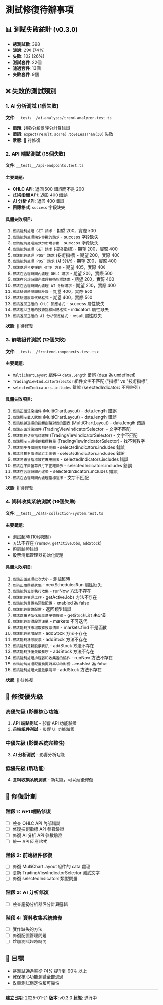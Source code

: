 # 測試修復待辦事項

## 📊 測試失敗統計 (v0.3.0)
- **總測試數**: 398
- **通過**: 296 (74%)
- **失敗**: 102 (26%)
- **測試套件**: 22個
- **通過套件**: 13個
- **失敗套件**: 9個

## ❌ 失敗的測試類別

### 1. AI 分析測試 (1個失敗)
**文件**: `__tests__/ai-analysis/trend-analyzer.test.ts`
- **問題**: 趨勢分析器評分計算錯誤
- **錯誤**: `expect(result.score).toBeLessThan(30)` 失敗
- **狀態**: 🔴 待修復

### 2. API 端點測試 (15個失敗)
**文件**: `__tests__/api-endpoints.test.ts`

#### 主要問題:
- **OHLC API**: 返回 500 錯誤而不是 200
- **技術指標 API**: 返回 400 錯誤
- **AI 分析 API**: 返回 400 錯誤
- **回應格式**: `success` 字段缺失

#### 具體失敗項目:
1. `應該能夠處理 GET 請求` - 期望 200，實際 500
2. `應該能夠處理缺少參數的請求` - success 字段缺失
3. `應該能夠處理無效的市場參數` - success 字段缺失
4. `應該能夠處理 GET 請求` (技術指標) - 期望 200，實際 400
5. `應該能夠處理 POST 請求` (技術指標) - 期望 200，實際 400
6. `應該能夠處理 POST 請求` (AI 分析) - 期望 200，實際 400
7. `應該處理不支援的 HTTP 方法` - 期望 405，實際 400
8. `應該在合理時間內處理 OHLC 請求` - 期望 200，實際 500
9. `應該在合理時間內處理技術指標請求` - 期望 200，實際 400
10. `應該在合理時間內處理 AI 分析請求` - 期望 200，實際 400
11. `應該驗證時間間隔參數` - 期望 400，實際 500
12. `應該驗證股票代碼格式` - 期望 400，實際 500
13. `應該返回正確的 OHLC 回應格式` - success 屬性缺失
14. `應該返回正確的技術指標回應格式` - indicators 屬性缺失
15. `應該返回正確的 AI 分析回應格式` - result 屬性缺失

**狀態**: 🔴 待修復

### 3. 前端組件測試 (12個失敗)
**文件**: `__tests__/frontend-components.test.tsx`

#### 主要問題:
- `MultiChartLayout` 組件中 `data.length` 錯誤 (data 為 undefined)
- `TradingViewIndicatorSelector` 組件文字不匹配 ("指標" vs "技術指標")
- `selectedIndicators.includes` 錯誤 (selectedIndicators 不是陣列)

#### 具體失敗項目:
1. `應該正確渲染組件` (MultiChartLayout) - data.length 錯誤
2. `應該顯示載入狀態` (MultiChartLayout) - data.length 錯誤
3. `應該根據選擇的指標創建對應的圖表` (MultiChartLayout) - data.length 錯誤
4. `應該正確渲染組件` (TradingViewIndicatorSelector) - 文字不匹配
5. `應該能夠切換指標選擇` (TradingViewIndicatorSelector) - 文字不匹配
6. `應該顯示已選擇的指標數量` (TradingViewIndicatorSelector) - 找不到數字
7. `應該同步多個圖表的時間軸` - selectedIndicators.includes 錯誤
8. `應該將趨勢指標放在主圖表` - selectedIndicators.includes 錯誤
9. `應該將震盪指標放在專用圖表` - selectedIndicators.includes 錯誤
10. `應該在不同螢幕尺寸下正確顯示` - selectedIndicators.includes 錯誤
11. `應該在合理時間內渲染` - selectedIndicators.includes 錯誤
12. `應該在合理時間內處理指標選擇` - 文字不匹配

**狀態**: 🔴 待修復

### 4. 資料收集系統測試 (16個失敗)
**文件**: `__tests__/data-collection-system.test.ts`

#### 主要問題:
- 測試超時 (10秒限制)
- 方法不存在 (`runNow`, `getActiveJobs`, `addStock`)
- 配置驗證錯誤
- 股票清單管理器初始化問題

#### 具體失敗項目:
1. `應該正確處理批次大小` - 測試超時
2. `應該正確回報狀態` - nextScheduledRun 屬性缺失
3. `應該能夠立即執行收集` - runNow 方法不存在
4. `應該能夠管理工作` - getActiveJobs 方法不存在
5. `應該能夠重置為預設配置` - enabled 為 false
6. `應該能夠驗證配置` - 返回類型錯誤
7. `應該正確初始化股票清單管理器` - getStockList 未定義
8. `應該能夠取得股票清單` - markets 不可迭代
9. `應該能夠按市場取得股票清單` - markets.find 不是函數
10. `應該能夠新增股票` - addStock 方法不存在
11. `應該能夠移除股票` - addStock 方法不存在
12. `應該能夠更新股票資訊` - addStock 方法不存在
13. `應該能夠按優先級排序` - addStock 方法不存在
14. `應該能夠處理排程器和收集器的協作` - runNow 方法不存在
15. `應該能夠處理配置變更對系統的影響` - enabled 為 false
16. `應該能夠處理大量股票清單` - addStock 方法不存在

**狀態**: 🔴 待修復

## 🔧 修復優先級

### 高優先級 (影響核心功能)
1. **API 端點測試** - 影響 API 功能驗證
2. **前端組件測試** - 影響 UI 功能驗證

### 中優先級 (影響系統完整性)
3. **AI 分析測試** - 影響分析功能

### 低優先級 (新功能)
4. **資料收集系統測試** - 新功能，可以延後修復

## 📝 修復計劃

### 階段 1: API 端點修復
- [ ] 檢查 OHLC API 內部錯誤
- [ ] 修復技術指標 API 參數驗證
- [ ] 修復 AI 分析 API 參數驗證
- [ ] 統一 API 回應格式

### 階段 2: 前端組件修復
- [ ] 修復 MultiChartLayout 組件的 data 處理
- [ ] 更新 TradingViewIndicatorSelector 測試文字
- [ ] 修復 selectedIndicators 類型問題

### 階段 3: AI 分析修復
- [ ] 檢查趨勢分析器評分計算邏輯

### 階段 4: 資料收集系統修復
- [ ] 實作缺失的方法
- [ ] 修復配置管理問題
- [ ] 增加測試超時時間

## 🎯 目標
- 將測試通過率從 74% 提升到 90% 以上
- 確保核心功能測試全部通過
- 改善測試穩定性和可靠性

---
**建立日期**: 2025-01-21
**版本**: v0.3.0
**狀態**: 進行中
